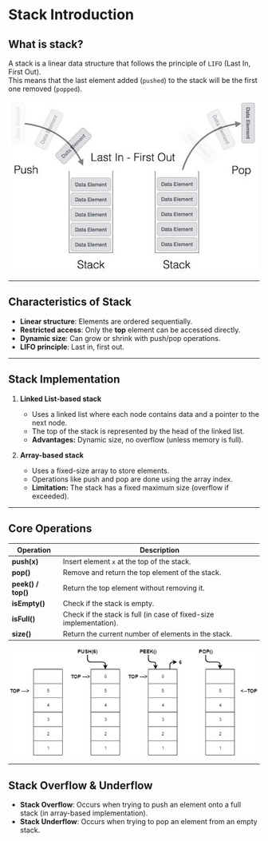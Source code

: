 # Stack Introduction


## What is stack?

A stack is a linear data structure that follows the principle of `LIFO` (Last In, First Out).  
This means that the last element added (`pushed`) to the stack will be the first one removed (`popped`).

![Stack](image.png)

---

## Characteristics of Stack

- **Linear structure**: Elements are ordered sequentially.  
- **Restricted access**: Only the **top** element can be accessed directly.  
- **Dynamic size**: Can grow or shrink with push/pop operations.  
- **LIFO principle**: Last in, first out.  

---

## Stack Implementation

1. **Linked List-based stack**  
   - Uses a linked list where each node contains data and a pointer to the next node.  
   - The top of the stack is represented by the head of the linked list.  
   - **Advantages:** Dynamic size, no overflow (unless memory is full).  

2. **Array-based stack**  
   - Uses a fixed-size array to store elements.  
   - Operations like push and pop are done using the array index.  
   - **Limitation:** The stack has a fixed maximum size (overflow if exceeded).  

---

## Core Operations

| Operation | Description |
|-----------|-------------|
| **push(x)** | Insert element `x` at the top of the stack. |
| **pop()** | Remove and return the top element of the stack. |
| **peek() / top()** | Return the top element without removing it. |
| **isEmpty()** | Check if the stack is empty. |
| **isFull()** | Check if the stack is full (in case of fixed-size implementation). |
| **size()** | Return the current number of elements in the stack. |

![Operations](image-1.png)

---

## Stack Overflow & Underflow

- **Stack Overflow**: Occurs when trying to push an element onto a full stack (in array-based implementation).  
- **Stack Underflow**: Occurs when trying to pop an element from an empty stack.  

